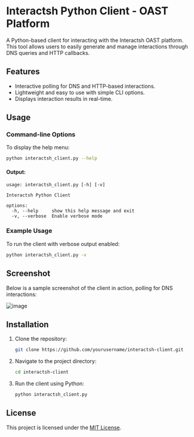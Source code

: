 
# Interactsh Python Client - OAST Platform

A Python-based client for interacting with the Interactsh OAST platform. This tool allows users to easily generate and manage interactions through DNS queries and HTTP callbacks.

## Features

- Interactive polling for DNS and HTTP-based interactions.
- Lightweight and easy to use with simple CLI options.
- Displays interaction results in real-time.

## Usage

### Command-line Options

To display the help menu:

```bash
python interactsh_client.py --help
```

#### Output:
```
usage: interactsh_client.py [-h] [-v]

Interactsh Python Client

options:
  -h, --help     show this help message and exit
  -v, --verbose  Enable verbose mode
```

### Example Usage

To run the client with verbose output enabled:

```bash
python interactsh_client.py -v
```

## Screenshot

Below is a sample screenshot of the client in action, polling for DNS interactions:

![image](https://github.com/user-attachments/assets/c6c95925-0fbe-4ba3-8681-9a9521c69054)


## Installation

1. Clone the repository:
   ```bash
   git clone https://github.com/yourusername/interactsh-client.git
   ```
2. Navigate to the project directory:
   ```bash
   cd interactsh-client
   ```
3. Run the client using Python:
   ```bash
   python interactsh_client.py
   ```

## License

This project is licensed under the [MIT License](LICENSE).
